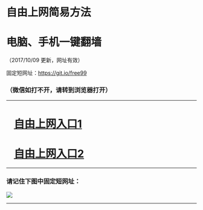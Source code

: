 ﻿# 自由上网简易方法

# 电脑、手机一键翻墙

（2017/10/09 更新，网址有效）

固定短网址：https://git.io/free99

### （微信如打不开，请转到浏览器打开）


***





# &nbsp;&nbsp; <a href="http://ft343710533.fwq-tz-1001.info/fwqtz01.html?t=100900123560 " target="_blank">自由上网入口1</a>
# &nbsp;&nbsp; <a href="http://ft1867930917.fwq-tz-1002.info/fwqtz02.html?t=100900132623 " target="_blank">自由上网入口2</a>
***

### 请记住下图中固定短网址：

<img src="https://s3-us-west-2.amazonaws.com/fwq-1001/yjfq-20170905okok.png" /> 


***

